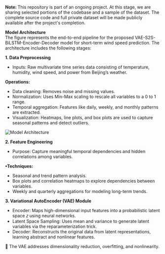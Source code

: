  <B> Note: </B> This repository is part of an ongoing project. At this stage, we are sharing selected portions of the codebase and a sample of the dataset. The complete source code and full private dataset will be made publicly available after the project's completion.


 <B>  Model Architecture  </B>  
The figure represents the end-to-end pipeline for the proposed VAE-S2S-BiLSTM-Encoder-Decoder model for short-term wind speed prediction. The architecture includes the following stages:


 <B> 1. Data Preprocessing  </B> 

* Inputs: Raw multivariate time series data consisting of temperature, humidity, wind speed, and power from Beijing’s weather.

 <B> Operations:  </B> 
 
  * Data cleaning: Removes noise and missing values.
  * Normalization: Uses Min-Max scaling to rescale all variables to a 0 to 1 range.
  * Temporal aggregation: Features like daily, weekly, and monthly patterns are extracted.
  * Visualization: Heatmaps, line plots, and box plots are used to capture seasonal patterns and detect outliers.
    
![Model Architecture](https://github.com/user-attachments/assets/4faa0398-ed89-4d40-be38-a0759da13e48)


  <B>  2. Feature Engineering  </B>  
* Purpose: Capture meaningful temporal dependencies and hidden correlations among variables.

 <B> •Techniques:  </B> 

* Seasonal and trend pattern analysis.
* Box plots and correlation heatmaps to explore dependencies between variables.
* Weekly and quarterly aggregations for modeling long-term trends.

<B> 3. Variational AutoEncoder (VAE) Module </B>
* Encoder: Maps high-dimensional input features into a probabilistic latent space 𝑧 using neural networks.
* Latent Space Sampling: Uses mean and variance to generate latent variables via the reparameterization trick.
* Decoder: Reconstructs the original data from latent representations, learning abstract and nonlinear features.

🔹 The VAE addresses dimensionality reduction, overfitting, and nonlinearity.  


